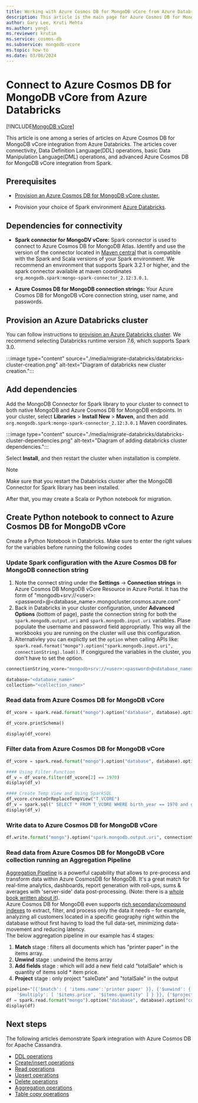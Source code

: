 ```yaml
---
title: Working with Azure Cosmos DB for MongoDB vCore from Azure Databricks
description: This article is the main page for Azure Cosmos DB for MongoDB vCore integration from Azure Databricks.
author: Gary Lee, Kruti Mehta
ms.author: yongl
ms.reviewer: krutim
ms.service: cosmos-db
ms.subservice: mongodb-vcore
ms.topic: how-to
ms.date: 03/08/2024
---
```


# Connect to Azure Cosmos DB for MongoDB vCore from Azure Databricks
[!INCLUDE[MongoDB vCore](../includes/appliesto-mongodb-vcore.md)]

This article is one among a series of articles on Azure Cosmos DB for MongoDB vCore integration from Azure Databricks. The articles cover connectivity, Data Definition Language(DDL) operations, basic Data Manipulation Language(DML) operations, and advanced Azure Cosmos DB for MongoDB vCore integration from Spark. 

## Prerequisites
* [Provision an Azure Cosmos DB for MongoDB vCore cluster.](quickstart-portal.md)

* Provision your choice of Spark environment [Azure Databricks](/azure/databricks/scenarios/quickstart-create-databricks-workspace-portal).

## Dependencies for connectivity
* **Spark connector for MongoDV vCore:**
  Spark connector is used to connect to Azure Cosmos DB for MongoDB Atlas.  Identify and use the version of the connector located in [Maven central](hhttps://mvnrepository.com/artifact/org.mongodb.spark/mongo-spark-connector) that is compatible with the Spark and Scala versions of your Spark environment. We recommend an environment that supports Spark 3.2.1 or higher, and the spark connector available at maven coordinates `org.mongodb.spark:mongo-spark-connector_2.12:3.0.1`.

* **Azure Cosmos DB for MongoDB connection strings:** Your Azure Cosmos DB for MongoDB vCore connection string, user name, and passwords.

## Provision an Azure Databricks cluster

You can follow instructions to [provision an Azure Databricks cluster](/azure/databricks/scenarios/quickstart-create-databricks-workspace-portal). We recommend selecting Databricks runtime version 7.6, which supports Spark 3.0.

:::image type="content" source="./media/migrate-databricks/databricks-cluster-creation.png" alt-text="Diagram of databricks new cluster creation.":::


## Add dependencies

Add the MongoDB Connector for Spark library to your cluster to connect to both native MongoDB and Azure Cosmos DB for MongoDB endpoints. In your cluster, select **Libraries** > **Install New** > **Maven**, and then add `org.mongodb.spark:mongo-spark-connector_2.12:3.0.1` Maven coordinates.

:::image type="content" source="./media/migrate-databricks/databricks-cluster-dependencies.png" alt-text="Diagram of adding databricks cluster dependencies.":::


Select **Install**, and then restart the cluster when installation is complete.

> [!NOTE]
> Make sure that you restart the Databricks cluster after the MongoDB Connector for Spark library has been installed.

After that, you may create a Scala or Python notebook for migration.


## Create Python notebook to connect to Azure Cosmos DB for MongoDB vCore

Create a Python Notebook in Databricks. Make sure to enter the right values for the variables before running the following codes

### Update Spark configuration with the Azure Cosmos DB for MongoDB connection string

1. Note the connect string under the **Settings** -> **Connection strings** in Azure Cosmos DB MongoDB vCore Resource in Azure Portal. It has the form of "mongodb+srv://\<user>\:\<password>\@\<database_name>.mongocluster.cosmos.azure.com"
2. Back in Databricks in your cluster configuration, under **Advanced Options** (bottom of page), paste the connection string for both the `spark.mongodb.output.uri` and `spark.mongodb.input.uri` variables. Plase populate the username and password field appropriatly. This way all the workbooks you are running on the cluster will use this configuration. 
3. Alternativley you can explictly set the `option` when calling APIs like: `spark.read.format("mongo").option("spark.mongodb.input.uri", connectionString).load()`. If congigured the variables in the cluster, you don't have to set the option.

```python
connectionString_vcore="mongodb+srv://<user>:<password>@<database_name>.mongocluster.cosmos.azure.com/?tls=true&authMechanism=SCRAM-SHA-256&retrywrites=false&maxIdleTimeMS=120000"

database="<database_name>"
collection="<collection_name>"
```

### Read data from Azure Cosmos DB for MongoDB vCore

```python
df_vcore = spark.read.format("mongo").option("database", database).option("spark.mongodb.input.uri", connectionString_vcore).option("collection",collection).load()

df_vcore.printSchema()

display(df_vcore)
```

### Filter data from Azure Cosmos DB for MongoDB vCore

```python
df_vcore = spark.read.format("mongo").option("database", database).option("spark.mongodb.input.uri", connectionString_vcore).option("collection",collection).load()

#### Using Filter Function
df_v = df_vcore.filter(df_vcore[2] == 1970)
display(df_v)

#### Create Temp View and Using SparkSQL
df_vcore.createOrReplaceTempView("T_VCORE")
df_v = spark.sql(" SELECT * FROM T_VCORE WHERE birth_year == 1970 and gender == 2 ")
display(df_v)
```

### Write data to Azure Cosmos DB for MongoDB vCore

```python
df.write.format("mongo").option("spark.mongodb.output.uri", connectionString).option("database",database).option("collection","<collection_name>").mode("append").save()
```

### Read data from Azure Cosmos DB for MongoDB vCore collection running an Aggregation Pipeline

[Aggregation Pipeline](https://learn.microsoft.com/en-us/azure/cosmos-db/mongodb/tutorial-aggregation) is a powerful capability that allows to pre-process and transform data within Azure CosmosDB for MongoDB. It's a great match for  real-time analytics, dashboards, report generation with roll-ups, sums & averages with 'server-side' data post-processing. (Note: there is a [whole book written about it](https://www.practical-mongodb-aggregations.com/front-cover.html)).  <br/>
Azure Cosmos DB for MongoDB even supports  [rich secondary/compound indexes](https://learn.microsoft.com/en-us/azure/cosmos-db/mongodb/indexing) to extract, filter, and process only the data it needs – for example, analyzing all customers located in a specific geography right within the database without first having to load the full data-set, minimizing data-movement and reducing latency. <br/>
The below aggregation pipeline in our example has 4 stages:<br/>
1. **Match** stage : filters all documents which has "printer paper" in the items array. <br />
2. **Unwind** stage : undwind the items array <br />
3. **Add fields** stage : which will add a new field cald "totalSale" which is quantity of items sold * item price. <br />
4. **Project** stage : only project "saleDate" and "totalSale" in the output

```python
pipeline="[{'$match': { 'items.name':'printer paper' }}, {'$unwind': { path: '$items' }}, {'$addFields': { totalSale: { \
	'$multiply': [ '$items.price', '$items.quantity' ] } }}, {'$project': { saleDate:1,totalSale:1,_id:0 }}]"
df = spark.read.format("mongo").option("database", database).option("collection", collection).option("pipeline", pipeline).option("partitioner", "MongoSinglePartitioner").option("spark.mongodb.input.uri", connectionString).load()
display(df)
```


## Next steps

The following articles demonstrate Spark integration with Azure Cosmos DB for Apache Cassandra. 
 
* [DDL operations](spark-ddl-operations.md)
* [Create/insert operations](spark-create-operations.md)
* [Read operations](spark-read-operation.md)
* [Upsert operations](spark-upsert-operations.md)
* [Delete operations](spark-delete-operation.md)
* [Aggregation operations](spark-aggregation-operations.md)
* [Table copy operations](spark-table-copy-operations.md)

